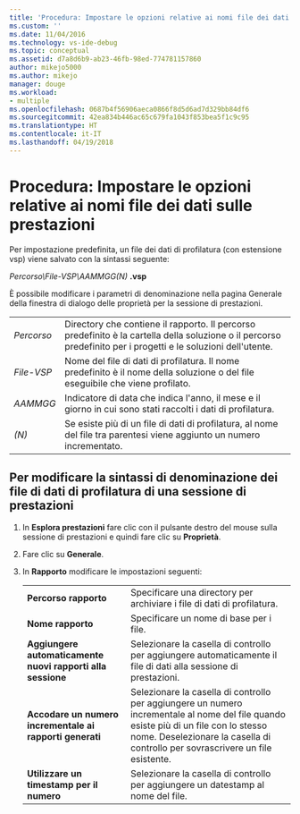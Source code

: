 ```yaml
---
title: 'Procedura: Impostare le opzioni relative ai nomi file dei dati sulle prestazioni | Microsoft Docs'
ms.custom: ''
ms.date: 11/04/2016
ms.technology: vs-ide-debug
ms.topic: conceptual
ms.assetid: d7a8d6b9-ab23-46fb-98ed-774781157860
author: mikejo5000
ms.author: mikejo
manager: douge
ms.workload:
- multiple
ms.openlocfilehash: 0687b4f56906aeca0866f8d5d6ad7d329bb84df6
ms.sourcegitcommit: 42ea834b446ac65c679fa1043f853bea5f1c9c95
ms.translationtype: HT
ms.contentlocale: it-IT
ms.lasthandoff: 04/19/2018
---
```

# <a name="how-to-set-performance-data-file-name-options"></a>Procedura: Impostare le opzioni relative ai nomi file dei dati sulle prestazioni

Per impostazione predefinita, un file dei dati di profilatura (con estensione vsp) viene salvato con la sintassi seguente:

*Percorso\File-VSP\AAMMGG(N)* **.vsp**

È possibile modificare i parametri di denominazione nella pagina Generale della finestra di dialogo delle proprietà per la sessione di prestazioni.

|||
|-|-|
|*Percorso*|Directory che contiene il rapporto. Il percorso predefinito è la cartella della soluzione o il percorso predefinito per i progetti e le soluzioni dell'utente.|
|*File-VSP*|Nome del file di dati di profilatura. Il nome predefinito è il nome della soluzione o del file eseguibile che viene profilato.|
|*AAMMGG*|Indicatore di data che indica l'anno, il mese e il giorno in cui sono stati raccolti i dati di profilatura.|
|*(N)*|Se esiste più di un file di dati di profilatura, al nome del file tra parentesi viene aggiunto un numero incrementato.|

## <a name="to-change-the-naming-syntax-of-the-profiling-data-files-of-a-performance-session"></a>Per modificare la sintassi di denominazione dei file di dati di profilatura di una sessione di prestazioni

1. In **Esplora prestazioni** fare clic con il pulsante destro del mouse sulla sessione di prestazioni e quindi fare clic su **Proprietà**.

2. Fare clic su **Generale**.

3. In **Rapporto** modificare le impostazioni seguenti:

    |||
    |-|-|
    |**Percorso rapporto**|Specificare una directory per archiviare i file di dati di profilatura.|
    |**Nome rapporto**|Specificare un nome di base per i file.|
    |**Aggiungere automaticamente nuovi rapporti alla sessione**|Selezionare la casella di controllo per aggiungere automaticamente il file di dati alla sessione di prestazioni.|
    |**Accodare un numero incrementale ai rapporti generati**|Selezionare la casella di controllo per aggiungere un numero incrementale al nome del file quando esiste più di un file con lo stesso nome. Deselezionare la casella di controllo per sovrascrivere un file esistente.|
    |**Utilizzare un timestamp per il numero**|Selezionare la casella di controllo per aggiungere un datestamp al nome del file.|